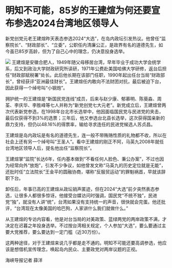 # 明知不可能，85岁的王建煊为何还要宣布参选2024台湾地区领导人

新党创党元老王建煊昨天表态参选2024“大选”，在岛内政坛引发热议。他曾任“监察院长”、“财政部长”、“立委”，公职任内清廉公正，是政界有名的道德先生，如今虽已85岁高龄，但为了自己心中的理念，仍决意投身选举。

![](https://inews.gtimg.com/om_bt/Ov-wailzZRAEiIfPcTV9b-pcDSq8NngSdpPYQqIgyePOIAA/1000)
王建煊是安徽合肥人，1949年随父母移居台湾，早年毕业于成功大学会统学系，后又到政治大学财政研究所读研，1971年公费赴美国哈佛大学研修，返台后担任“财政部赋税署”处长。此后他长期在该部门任职，1990年起出任台当局“财政部长”，曾经获评“亚洲最佳财长”。王建煊任内敢向不法财团对抗，最后被迫下台，因此获得一个绰号叫“小钢炮”。

拥护统一的王建煊是“新国民党连线”成员，后来与赵少康、郁慕明、陈葵淼、周荃、李庆华、李胜峰等七人并称为“新党创党七大元老”。新党成立后，王建煊曾两次代表新党参选，在1998年台北市长选举中，他因面临国民党与民进党的夹击，最后仅获得不到3%的选票；三年后，他又参选台北县长选举，这次获得国亲新的鼎力支持，但仍以48.16%的得票率，输给寻求连任的民进党候选人苏贞昌。

王建煊是岛内政坛是有名的道德先生，连一般不带贿赂性质的礼物都不收，所以在社会上还有另一个绰号叫“王圣人”。看中王建煊的刚正不阿，马英九2008年就任台湾地区领导人后，提名他出任“监察院长”。

王建煊掌“监院”长达6年，任内基本做到“不看任何人脸色、秉公办案”，不过也因为经常向外“放炮”，引发不少争议，如他曾发文称“马英九的历史定位就是无能”，还批时任“立法院长”王金平的圆融协商，堪称“反服贸运动”的罪魁祸首，早就该辞职下台。

卸任后，年事已高的王建煊从政坛销声匿迹，但在2024“大选”前夕突然表态参选，让很多人都很多惊讶。他接受台媒访问时强调，国民党“不统不独”，民进党“独”，就没有人讲“统”，台湾如果没有支持统一的声音，很快就会完蛋。他还批评，“台湾现在太像美国的哈巴狗，人家讲什么我们就做什么。”

从王建煊的专访内容看，他是对台当局的对美政策、蓝绿两党的两岸政策不满，才决定在迟暮之年投身选举。不过按台湾相关规定，个人参加“大选”，要么要通过主要大党推荐，要么要达到一定门槛（近30万份）。

这两种途径，对于王建煊来说几乎都是走不通的。明知不可能还要高调参选，他应该是想借机宣传理念，唤起岛内民众、主要政党对两岸议题的正视。

海峡导报记者 薛洋

